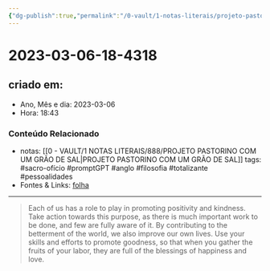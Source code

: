 ```yaml
---
{"dg-publish":true,"permalink":"/0-vault/1-notas-literais/projeto-pastorino/2023-03-06-18-4318/","title":"2023-03-06-18-4318","tags":["sacro-ofício","promptGPT","anglo","filosofia","totalizante","pessoalidades"],"dgHomeLink":true,"dgShowLocalGraph":true,"dgShowFileTree":true,"dgEnableSearch":true}
---
```


# 2023-03-06-18-4318

## criado em: 
-  Ano, Mês e dia: 2023-03-06
- Hora: 18:43

### Conteúdo Relacionado
- notas: [[0 - VAULT/1 NOTAS LITERAIS/888/PROJETO PASTORINO COM UM GRÃO DE SAL\|PROJETO PASTORINO COM UM GRÃO DE SAL]]
tags: #sacro-ofício #promptGPT #anglo #filosofia #totalizante #pessoalidades 
- Fontes & Links: [folha](https://www1.folha.uol.com.br/folha/livrariadafolha/825139-ha-cem-anos-nascia-carlos-torres-pastorino-autor-de-minutos-de-sabedoria.shtml)
---
>Each of us has a role to play in promoting positivity and kindness. Take action towards this purpose, as there is much important work to be done, and few are fully aware of it. By contributing to the betterment of the world, we also improve our own lives. Use your skills and efforts to promote goodness, so that when you gather the fruits of your labor, they are full of the blessings of happiness and love.